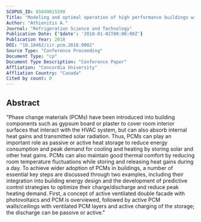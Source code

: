 ```yaml
---
SCOPUS_ID: 85049015599
Title: "Modeling and optimal operation of high performance buildings with integrated phase change materials"
Author: "Athienitis A."
Journal: "Refrigeration Science and Technology"
Publication Date: {'$date': '2018-01-01T00:00:00Z'}
Publication Year: 2018
DOI: "10.18462/iir.pcm.2018.0002"
Source Type: "Conference Proceeding"
Document Type: "cp"
Document Type Description: "Conference Paper"
Affliation: "Concordia University"
Affliation Country: "Canada"
Cited by count: 0
---
```


## Abstract
"Phase change materials (PCMs) have been introduced into building components such as gypsum board or plaster to cover room interior surfaces that interact with the HVAC system, but can also absorb internal heat gains and transmitted solar radiation. Thus, PCMs can play an important role as passive or active heat storage to reduce energy consumption and peak demand for cooling and heating by storing solar and other heat gains. PCMs can also maintain good thermal comfort by reducing room temperature fluctuations while storing and releasing heat gains during a day. To achieve wider adoption of PCMs in buildings, a number of essential key steps are discussed through two examples, including their integration into building energy design and the development of predictive control strategies to optimize their charge/discharge and reduce peak heating demand. First, a concept of active ventilated double facade with photovoltaics and PCM is overviewed, followed by active PCM walls/ceilings with ventilated PCM layers and active charging of the storage; the discharge can be passive or active."
